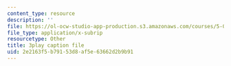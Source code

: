 ```yaml
---
content_type: resource
description: ''
file: https://ol-ocw-studio-app-production.s3.amazonaws.com/courses/5-08j-biological-chemistry-ii-spring-2016/2e2163f5b79153d8af5e63662d2b9b91_Dz8G2XoPrkM.vtt
file_type: application/x-subrip
resourcetype: Other
title: 3play caption file
uid: 2e2163f5-b791-53d8-af5e-63662d2b9b91
---
```

